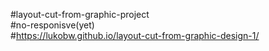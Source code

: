 #layout-cut-from-graphic-project<br>
#no-responisve(yet)<br>
#https://lukobw.github.io/layout-cut-from-graphic-design-1/
